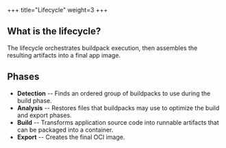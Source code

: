 +++
title="Lifecycle"
weight=3
+++

## What is the lifecycle?

The lifecycle orchestrates buildpack execution, then assembles the resulting artifacts into a final app image.

<!--more-->

## Phases

* **Detection** -- Finds an ordered group of buildpacks to use during the build phase.
* **Analysis** -- Restores files that buildpacks may use to optimize the build and export phases. 
* **Build** -- Transforms application source code into runnable artifacts that can be packaged into a container.
* **Export** -- Creates the final OCI image.